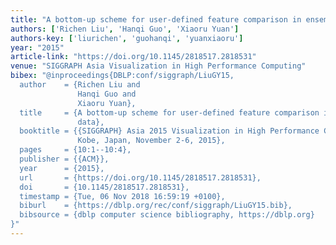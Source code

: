 ```yaml
---
title: "A bottom-up scheme for user-defined feature comparison in ensemble data"
authors: ['Richen Liu', 'Hanqi Guo', 'Xiaoru Yuan']
authors-key: ['liurichen', 'guohanqi', 'yuanxiaoru']
year: "2015"
article-link: "https://doi.org/10.1145/2818517.2818531"
venue: "SIGGRAPH Asia Visualization in High Performance Computing"
bibex: "@inproceedings{DBLP:conf/siggraph/LiuGY15,
  author    = {Richen Liu and
               Hanqi Guo and
               Xiaoru Yuan},
  title     = {A bottom-up scheme for user-defined feature comparison in ensemble
               data},
  booktitle = {{SIGGRAPH} Asia 2015 Visualization in High Performance Computing,
               Kobe, Japan, November 2-6, 2015},
  pages     = {10:1--10:4},
  publisher = {{ACM}},
  year      = {2015},
  url       = {https://doi.org/10.1145/2818517.2818531},
  doi       = {10.1145/2818517.2818531},
  timestamp = {Tue, 06 Nov 2018 16:59:19 +0100},
  biburl    = {https://dblp.org/rec/conf/siggraph/LiuGY15.bib},
  bibsource = {dblp computer science bibliography, https://dblp.org}
}"
---
```

